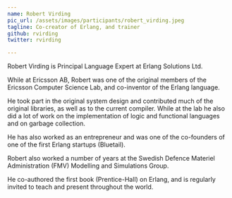 ```yaml
---
name: Robert Virding
pic_url: /assets/images/participants/robert_virding.jpeg
tagline: Co-creator of Erlang, and trainer
github: rvirding
twitter: rvirding

---
```

Robert Virding is Principal Language Expert at Erlang Solutions Ltd. 

While at Ericsson AB, Robert was one of the original members of the Ericsson Computer Science Lab, and co-inventor of the Erlang language. 

He took part in the original system design and contributed much of the original libraries, as well as to the current compiler. While at the lab he also did a lot of work on the implementation of logic and functional languages and on garbage collection. 

He has also worked as an entrepreneur and was one of the co-founders of one of the first Erlang startups (Bluetail). 

Robert also worked a number of years at the Swedish Defence Materiel Administration (FMV) Modelling and Simulations Group. 

He co-authored the first book (Prentice-Hall) on Erlang, and is regularly invited to teach and present throughout the world.
